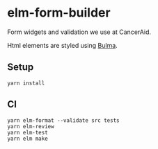 # elm-form-builder

Form widgets and validation we use at CancerAid.

Html elements are styled using [Bulma](https://bulma.io).

## Setup

```
yarn install
```

## CI

```
yarn elm-format --validate src tests
yarn elm-review
yarn elm-test
yarn elm make
```
